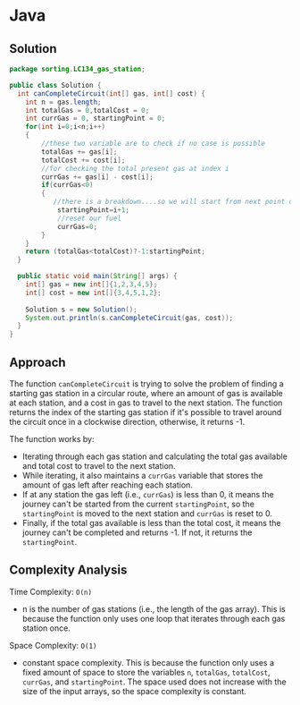 # Java

## Solution

```java
package sorting.LC134_gas_station;

public class Solution {
  int canCompleteCircuit(int[] gas, int[] cost) {
    int n = gas.length;
    int totalGas = 0,totalCost = 0;
    int currGas = 0, startingPoint = 0;
    for(int i=0;i<n;i++)
    {
        //these two variable are to check if no case is possible
        totalGas += gas[i];
        totalCost += cost[i];
        //for checking the total present gas at index i
        currGas += gas[i] - cost[i];
        if(currGas<0)
        {
           //there is a breakdown....so we will start from next point or index
            startingPoint=i+1;
            //reset our fuel
            currGas=0;
        }
    }
    return (totalGas<totalCost)?-1:startingPoint;
  }

  public static void main(String[] args) {
    int[] gas = new int[]{1,2,3,4,5};
    int[] cost = new int[]{3,4,5,1,2};
    
    Solution s = new Solution();
    System.out.println(s.canCompleteCircuit(gas, cost));
  }
}

```

## Approach

The function `canCompleteCircuit` is trying to solve the problem of finding a starting gas station in a circular route, where an amount of gas is available at each station, and a cost in gas to travel to the next station. The function returns the index of the starting gas station if it's possible to travel around the circuit once in a clockwise direction, otherwise, it returns -1.

The function works by:

* Iterating through each gas station and calculating the total gas available and total cost to travel to the next station.
* While iterating, it also maintains a `currGas` variable that stores the amount of gas left after reaching each station.
* If at any station the gas left (i.e., `currGas`) is less than 0, it means the journey can't be started from the current `startingPoint`, so the `startingPoint` is moved to the next station and `currGas` is reset to 0.
* Finally, if the total gas available is less than the total cost, it means the journey can't be completed and returns -1. If not, it returns the `startingPoint`.

## Complexity Analysis

Time Complexity: `O(n)`

* n is the number of gas stations (i.e., the length of the gas array). This is because the function only uses one loop that iterates through each gas station once.

Space Complexity: `O(1)`

* constant space complexity. This is because the function only uses a fixed amount of space to store the variables `n`, `totalGas`, `totalCost`, `currGas`, and `startingPoint`. The space used does not increase with the size of the input arrays, so the space complexity is constant.
